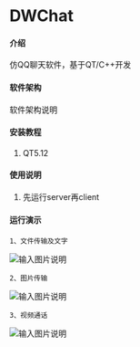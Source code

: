 # DWChat

#### 介绍
仿QQ聊天软件，基于QT/C++开发

#### 软件架构
软件架构说明


#### 安装教程

1.  QT5.12

#### 使用说明

1.  先运行server再client

#### 运行演示
    1、文件传输及文字
![输入图片说明](https://foruda.gitee.com/images/1719040621841668042/881d042c_13742200.png "屏幕截图 2024-06-22 151537.png")

    2、图片传输
![输入图片说明](https://foruda.gitee.com/images/1719040667628556489/144b2984_13742200.png "屏幕截图 2024-06-22 151605.png")

    3、视频通话
![输入图片说明](https://foruda.gitee.com/images/1719040683240300332/aefd7084_13742200.png "屏幕截图 2024-06-22 151627.png")

